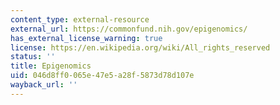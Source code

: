 ```yaml
---
content_type: external-resource
external_url: https://commonfund.nih.gov/epigenomics/
has_external_license_warning: true
license: https://en.wikipedia.org/wiki/All_rights_reserved
status: ''
title: Epigenomics
uid: 046d8ff0-065e-47e5-a28f-5873d78d107e
wayback_url: ''
---
```

